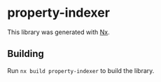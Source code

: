 # property-indexer

This library was generated with [Nx](https://nx.dev).

## Building

Run `nx build property-indexer` to build the library.
